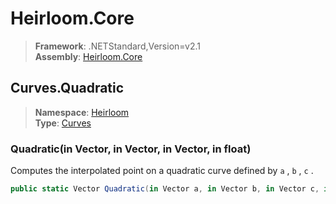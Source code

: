 # Heirloom.Core

> **Framework**: .NETStandard,Version=v2.1  
> **Assembly**: [Heirloom.Core][0]  

## Curves.Quadratic

> **Namespace**: [Heirloom][0]  
> **Type**: [Curves][1]  

### Quadratic(in Vector, in Vector, in Vector, in float)

Computes the interpolated point on a quadratic curve defined by `a` , `b` , `c` .

```cs
public static Vector Quadratic(in Vector a, in Vector b, in Vector c, in float t)
```

[0]: ../Heirloom.Core.md
[1]: Heirloom.Curves.md
